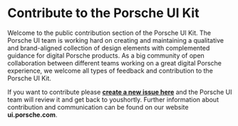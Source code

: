 # Contribute to the Porsche UI Kit
Welcome to the public contribution section of the Porsche UI Kit.
The Porsche UI team is working hard on creating and maintaining a qualitative and brand-aligned collection of design elements with complemented guidance for digital Porsche products. As a big community of open collaboration between different teams working on a great digital Porsche experience, we welcome all types of feedback and contribution to the Porsche UI Kit. 

If you want to contribute please **[create a new issue here](https://github.com/porscheui/porsche-ui-contribution/issues/new/choose)** and the Porsche UI team will review it and get back to youshortly. Further information about contribution and communication can be found on our website **ui.porsche.com**.